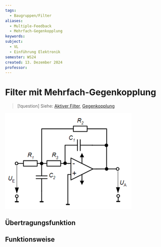 ```yaml
---
tags:
  - Baugruppen/Filter
aliases:
  - Multiple-Feedback
  - Mehrfach-Gegenkopplung
keywords: 
subject:
  - VL
  - Einführung Elektronik
semester: WS24
created: 13. Dezember 2024
professor:
---
```

 

# Filter mit Mehrfach-Gegenkopplung

> [!question] Siehe: [Aktiver Filter](Aktiver%20Filter.md), [Gegenkopplung](Kopplungsarten.md)


![](assets/Pasted%20image%2020241213034514.png)

## Übertragungsfunktion

## Funktionsweise